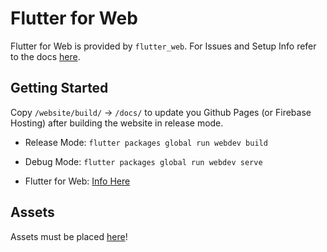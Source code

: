 # Flutter for Web

Flutter for Web is provided by `flutter_web`. For Issues and Setup Info refer to the docs [here](https://github.com/flutter/flutter_web).

## Getting Started

Copy `/website/build/` -> `/docs/` to update you Github Pages (or Firebase Hosting) after building the website in release mode.

- Release Mode: `flutter packages global run webdev build`

- Debug Mode: `flutter packages global run webdev serve`

- Flutter for Web: [Info Here](https://github.com/flutter/flutter_web)

## Assets

Assets must be placed [here](/website/web/assets/)!
